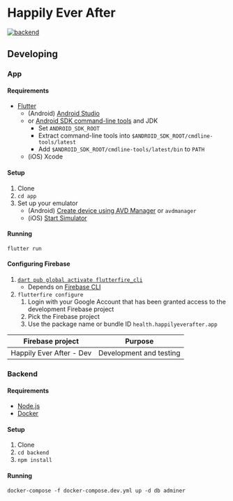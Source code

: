 
# Happily Ever After

[![backend](https://github.com/Happily-Ever-After-Corp/hea/actions/workflows/backend.yml/badge.svg)](https://github.com/Happily-Ever-After-Corp/hea/actions/workflows/backend.yml)

## Developing

### App

#### Requirements

- [Flutter](https://docs.flutter.dev/get-started/install)
  - (Android) [Android Studio](https://developer.android.com/studio#downloads)
  - or [Android SDK command-line tools](https://developer.android.com/studio#command-tools) and JDK
    - Set `ANDROID_SDK_ROOT`
    - Extract command-line tools into `$ANDROID_SDK_ROOT/cmdline-tools/latest`
	- Add `$ANDROID_SDK_ROOT/cmdline-tools/latest/bin` to `PATH`
  - (iOS) Xcode

#### Setup

1. Clone
2. `cd app`
4. Set up your emulator
   - (Android) [Create device using AVD Manager](https://docs.flutter.dev/get-started/install/linux#set-up-the-android-emulator) or `avdmanager`
   - (iOS) [Start Simulator](https://docs.flutter.dev/get-started/install/macos#set-up-the-ios-simulator)

#### Running

```
flutter run
```

#### Configuring Firebase

1. [`dart pub global activate flutterfire_cli`](https://firebase.flutter.dev/docs/overview#using-the-flutterfire-cli)
   - Depends on [Firebase CLI](https://firebase.google.com/docs/cli)
2. `flutterfire configure`
   1. Login with your Google Account that has been granted access to the
      development Firebase project
   2. Pick the Firebase project
   3. Use the package name or bundle ID `health.happilyeverafter.app`

| Firebase project | Purpose |
|-|-|
| Happily Ever After - Dev | Development and testing |

### Backend

#### Requirements

- [Node.js](https://nodejs.org/en/download/)
- [Docker](https://www.docker.com/get-started)

#### Setup

1. Clone
2. `cd backend`
3. `npm install`

#### Running

```
docker-compose -f docker-compose.dev.yml up -d db adminer
```
